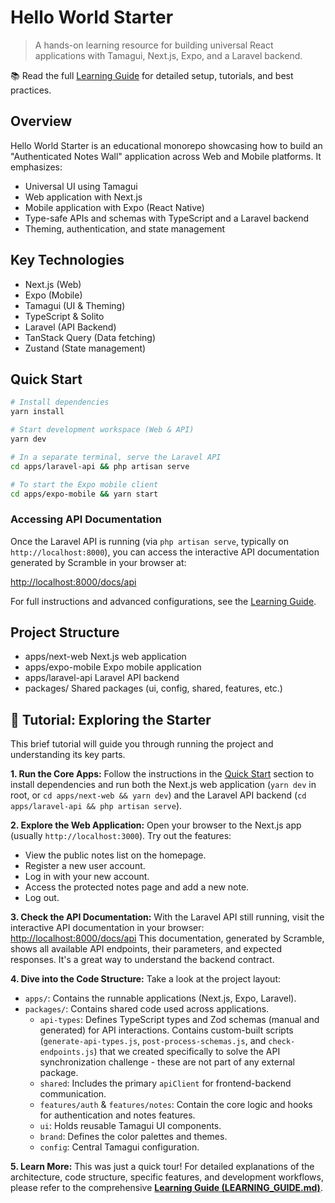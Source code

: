 # Hello World Starter

> A hands-on learning resource for building universal React applications with Tamagui, Next.js, Expo, and a Laravel backend.

📚 Read the full [Learning Guide](LEARNING_GUIDE.md) for detailed setup, tutorials, and best practices.

## Overview

Hello World Starter is an educational monorepo showcasing how to build an "Authenticated Notes Wall" application across Web and Mobile platforms. It emphasizes:

- Universal UI using Tamagui
- Web application with Next.js
- Mobile application with Expo (React Native)
- Type-safe APIs and schemas with TypeScript and a Laravel backend
- Theming, authentication, and state management

## Key Technologies

- Next.js (Web)
- Expo (Mobile)
- Tamagui (UI & Theming)
- TypeScript & Solito
- Laravel (API Backend)
- TanStack Query (Data fetching)
- Zustand (State management)

## Quick Start

```bash
# Install dependencies
yarn install

# Start development workspace (Web & API)
yarn dev

# In a separate terminal, serve the Laravel API
cd apps/laravel-api && php artisan serve

# To start the Expo mobile client
cd apps/expo-mobile && yarn start
```

### Accessing API Documentation

Once the Laravel API is running (via `php artisan serve`, typically on `http://localhost:8000`), you can access the interactive API documentation generated by Scramble in your browser at:

[http://localhost:8000/docs/api](http://localhost:8000/docs/api)

For full instructions and advanced configurations, see the [Learning Guide](LEARNING_GUIDE.md).

## Project Structure

- apps/next-web Next.js web application
- apps/expo-mobile Expo mobile application
- apps/laravel-api Laravel API backend
- packages/ Shared packages (ui, config, shared, features, etc.)

## 🚀 Tutorial: Exploring the Starter

This brief tutorial will guide you through running the project and understanding its key parts.

**1. Run the Core Apps:**
Follow the instructions in the [Quick Start](#quick-start) section to install dependencies and run both the Next.js web application (`yarn dev` in root, or `cd apps/next-web && yarn dev`) and the Laravel API backend (`cd apps/laravel-api && php artisan serve`).

**2. Explore the Web Application:**
Open your browser to the Next.js app (usually `http://localhost:3000`). Try out the features:

- View the public notes list on the homepage.
- Register a new user account.
- Log in with your new account.
- Access the protected notes page and add a new note.
- Log out.

**3. Check the API Documentation:**
With the Laravel API still running, visit the interactive API documentation in your browser:
[http://localhost:8000/docs/api](http://localhost:8000/docs/api)
This documentation, generated by Scramble, shows all available API endpoints, their parameters, and expected responses. It's a great way to understand the backend contract.

**4. Dive into the Code Structure:**
Take a look at the project layout:

- `apps/`: Contains the runnable applications (Next.js, Expo, Laravel).
- `packages/`: Contains shared code used across applications.
  - `api-types`: Defines TypeScript types and Zod schemas (manual and generated) for API interactions. Contains custom-built scripts (`generate-api-types.js`, `post-process-schemas.js`, and `check-endpoints.js`) that we created specifically to solve the API synchronization challenge - these are not part of any external package.
  - `shared`: Includes the primary `apiClient` for frontend-backend communication.
  - `features/auth` & `features/notes`: Contain the core logic and hooks for authentication and notes features.
  - `ui`: Holds reusable Tamagui UI components.
  - `brand`: Defines the color palettes and themes.
  - `config`: Central Tamagui configuration.

**5. Learn More:**
This was just a quick tour! For detailed explanations of the architecture, code structure, specific features, and development workflows, please refer to the comprehensive [**Learning Guide (LEARNING_GUIDE.md)**](LEARNING_GUIDE.md).
